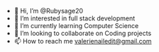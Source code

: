 - 👋 Hi, I’m @Rubysage20
- 👀 I’m interested in full stack development
- 🌱 I’m currently learning Computer Science 
- 💞️ I’m looking to collaborate on Coding projects
- 📫 How to reach me valerienailedit@gmail.com

<!---
Rubysage20/Rubysage20 is a ✨ special ✨ repository because its `README.md` (this file) appears on your GitHub profile.
You can click the Preview link to take a look at your changes.
--->
